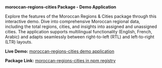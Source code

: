 <strong>moroccan-regions-cities Package - Demo Application</strong>

Explore the features of the Moroccan Regions & Cities package through this interactive demo. Dive into comprehensive Moroccan regional data, including the total regions, cities, and insights into assigned and unassigned cities. The application supports multilingual functionality (English, French, Arabic) and adapts seamlessly between right-to-left (RTL) and left-to-right (LTR) layouts.

<strong>Live Demo:</strong> <a href="https://moroccan-regions-cities-package-demo-da28.vercel.app/">moroccan-regions-cities demo application</a>

<strong>Package Link:</strong> <a href="https://www.npmjs.com/package/moroccan-regions-cities">moroccan-regions-cities in npm registry</a>
